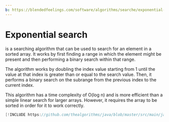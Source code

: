 ```yaml
---
b: https://blendedfeelings.com/software/algorithms/searche/exponential-search-algorithm.md
---
```


# Exponential search
is a searching algorithm that can be used to search for an element in a sorted array. It works by first finding a range in which the element might be present and then performing a binary search within that range.

The algorithm works by doubling the index value starting from 1 until the value at that index is greater than or equal to the search value. Then, it performs a binary search on the subrange from the previous index to the current index.

This algorithm has a time complexity of O(log n) and is more efficient than a simple linear search for larger arrays. However, it requires the array to be sorted in order for it to work correctly.

```java
[!INCLUDE https://github.com/thealgorithms/java/blob/master/src/main/java/com/thealgorithms/searches/ExponentalSearch.java]
```